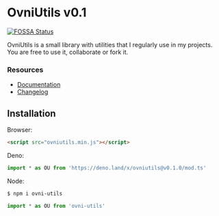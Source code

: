# OvniUtils v0.1

[![FOSSA Status](https://app.fossa.com/api/projects/git%2Bgithub.com%2Fovniroto%2Fovni-utils.svg?type=shield&issueType=license)](https://app.fossa.com/projects/git%2Bgithub.com%2Fovniroto%2Fovni-utils?ref=badge_shield&issueType=license)

OvniUtils is a small library with utilities that I regularly use in my projects. You are free to use it, collaborate or fork it.

### Resources
- [Documentation](https://github.com/ovniroto/ovni-utils/wiki/Recipebook)
- [Changelog](https://github.com/ovniroto/ovni-utils/blob/main/CHANGELOG.md)

## Installation

Browser:
```html
<script src="ovniutils.min.js"></script>
```

Deno:
```js
import * as OU from 'https://deno.land/x/ovniutils@v0.1.0/mod.ts'
```

Node:
```sh
$ npm i ovni-utils
```
```js
import * as OU from 'ovni-utils'
```